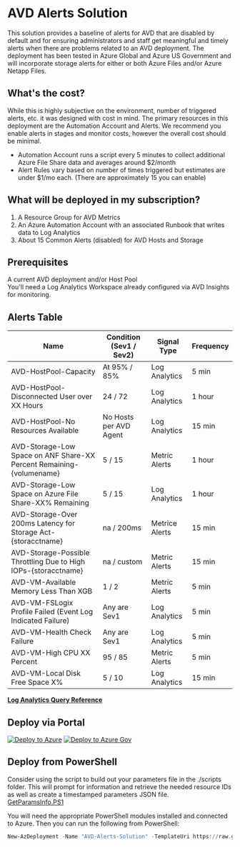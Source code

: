 # AVD Alerts Solution
This solution provides a baseline of alerts for AVD that are disabled by default and for ensuring administrators and staff get meaningful and timely alerts when there are problems related to an AVD deployment. The deployment has been tested in Azure Global and Azure US Government and will incorporate storage alerts for either or both Azure Files and/or Azure Netapp Files.

## What's the cost?
While this is highly subjective on the environment, number of triggered alerts, etc. it was designed with cost in mind. The primary resources in this deployment are the Automation Account and Alerts. We recommend you enable alerts in stages and monitor costs, however the overall cost should be minimal.  
- Automation Account runs a script every 5 minutes to collect additional Azure File Share data and averages around $2/month
- Alert Rules vary based on number of times triggered but estimates are under $1/mo each. (There are approximately 15 you can enable)

## What will be deployed in my subscription?
1. A Resource Group for AVD Metrics
2. An Azure Automation Account with an associated Runbook that writes data to Log Analytics
3. About 15 Common Alerts (disabled) for AVD Hosts and Storage

## Prerequisites
A current AVD deployment and/or Host Pool  
You'll need a Log Analytics Workspace already configured via AVD Insights for monitoring.  

## Alerts Table

| Name                                                              | Condition (Sev1 / Sev2) |  Signal Type |  Frequency   |  
|---                                                                |---                      |---           |---           |  
| AVD-HostPool-Capacity                                             | At 95% / 85%          | Log Analytics  |  5 min       |
| AVD-HostPool-Disconnected User over XX Hours                      | 24 / 72               | Log Analytics  |  1 hour      |
| AVD-HostPool-No Resources Available                               | No Hosts per AVD Agent| Log Analytics |  15 min      |
| AVD-Storage-Low Space on ANF Share-XX Percent Remaining-{volumename}| 5 / 15               | Metric Alerts |   1 hour      |
| AVD-Storage-Low Space on Azure File Share-XX% Remaining           | 5 / 15                | Log Analytics  |   1 hour     |
| AVD-Storage-Over 200ms Latency for Storage Act-{storacctname}     | na / 200ms            | Metrice Alerts |  15 min     |
| AVD-Storage-Possible Throttling Due to High IOPs-{storacctname}   | na / custom          | Metric Alerts | 15 min        |
| AVD-VM-Available Memory Less Than XGB                             | 1 / 2                 | Metric Alerts | 5 min         |
| AVD-VM-FSLogix Profile Failed (Event Log Indicated Failure)       | Any are Sev1          | Log Analytics | 5 min         |
| AVD-VM-Health Check Failure                                       | Any are Sev1          | Log Analytics | 5 min         |
| AVD-VM-High CPU XX Percent                                        | 95 / 85               | Metric Alerts | 5 min         |
| AVD-VM-Local Disk Free Space X%                                   | 5 / 10                | Log Analytics | 15 min        |

[**Log Analytics Query Reference**](AlertQueryReference.md)

## Deploy via Portal

[![Deploy to Azure](https://aka.ms/deploytoazurebutton)](https://portal.azure.com/#create/Microsoft.Template/uri/https%3A%2F%2Fraw.githubusercontent.com%2FJCoreMS%2FAVDAlerts%2Fmain%2Fsolution.json)
[![Deploy to Azure Gov](https://aka.ms/deploytoazuregovbutton)](https://portal.azure.us/#create/Microsoft.Template/uri/https%3A%2F%2Fraw.githubusercontent.com%2FJCoreMS%2FAVDAlerts%2Fmain%2Fsolution.json)

## Deploy from PowerShell
Consider using the script to build out your parameters file in the ./scripts folder. This will prompt for information and retrieve the needed resource IDs as well as create a timestamped parameters JSON file.  
[GetParamsInfo.PS1](./scripts/GetParamsInfo.ps1)

You will need the appropriate PowerShell modules installed and connected to Azure.  Then you can run the following from PowerShell:  
```PowerShell
New-AzDeployment -Name "AVD-Alerts-Solution" -TemplateUri https://raw.githubusercontent.com/JCoreMS/AVDAlerts/main/solution.json -TemplateParameterFile <YourParametersFile> -Location <region>
```
